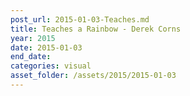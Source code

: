 ```yaml
---
post_url: 2015-01-03-Teaches.md
title: Teaches a Rainbow - Derek Corns
year: 2015
date: 2015-01-03
end_date: 
categories: visual
asset_folder: /assets/2015/2015-01-03
---
```

